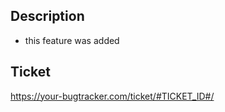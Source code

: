 ## Description

* this feature was added

## Ticket 
https://your-bugtracker.com/ticket/#TICKET_ID#/
